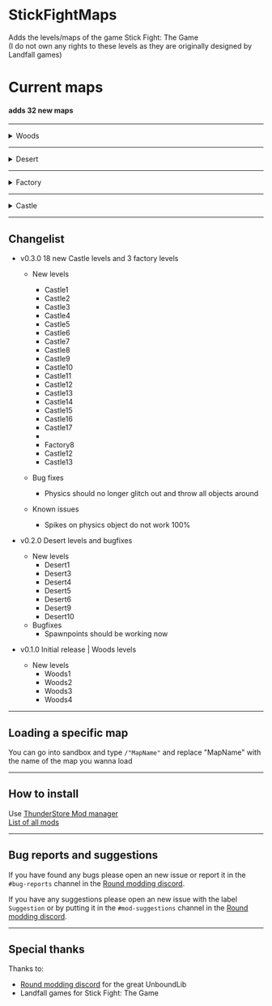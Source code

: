 # StickFightMaps
Adds the levels/maps of the game Stick Fight: The Game  
(I do not own any rights to these levels as they are originally designed by Landfall games)

# Current maps
#### adds 32 new maps

---

<details><summary>Woods</summary>
<p>

Woods1

<img src="https://i.imgur.com/TVLXiAC.jpg" alt="drawing" width="500"/>

Woods2

<img src="https://i.imgur.com/EolNysn.jpg" alt="drawing" width="500"/>

Woods3

<img src="https://i.imgur.com/U9Y32ig.jpg" alt="drawing" width="500"/>

Woods4

<img src="https://i.imgur.com/AJq2Ea2.jpg" alt="drawing" width="500"/>

</p>
</details>

---

<details><summary>Desert</summary>
<p>

Desert1

<img src="https://i.imgur.com/YgtsaFC.jpg" alt="Desert1" width="500"/>

Desert3

<img src="https://i.imgur.com/RczWADr.jpg" alt="Desert3" width="500"/>

Desert4

<img src="https://i.imgur.com/mbZdMq4.jpg" alt="Desert4" width="500"/>

Desert5

<img src="https://i.imgur.com/4TeVBy6.jpg" alt="Desert5" width="500"/>

Desert6

<img src="https://i.imgur.com/MYMIgQQ.jpg" alt="Desert6" width="500"/>

Desert9

<img src="https://i.imgur.com/xPDm4Vg.jpg" alt="Desert9" width="500"/>

Desert10

<img src="https://i.imgur.com/n2D41Bt.jpg" alt="Desert10" width="500"/>

</p>
</details>

---

<details><summary>Factory</summary>
<p>

<img src="https://i.imgur.com/iyVLABO.jpg" alt="Drawing" width="500"/>
<img src="https://i.imgur.com/PqCHeva.jpg" alt="Drawing" width="500"/>
<img src="https://i.imgur.com/aUmIxUG.jpg" alt="Drawing" width="500"/>

</p>
</details>

---

<details><summary>Castle</summary>
<p>

<img src="https://i.imgur.com/110OR2R.jpg" alt="Drawing" width="500"/>
<img src="https://i.imgur.com/2IqMdXL.jpg" alt="Drawing" width="500"/>
<img src="https://i.imgur.com/FqI2Vfw.jpg" alt="Drawing" width="500"/>
<img src="https://i.imgur.com/jQqR2CW.jpg" alt="Drawing" width="500"/>
<img src="https://i.imgur.com/OSu0eeQ.jpg" alt="Drawing" width="500"/>
<img src="https://i.imgur.com/NeuvqUl.jpg" alt="Drawing" width="500"/>
<img src="https://i.imgur.com/5HC03h1.jpg" alt="Drawing" width="500"/>
<img src="https://i.imgur.com/9R8mOHk.jpg" alt="Drawing" width="500"/>
<img src="https://i.imgur.com/b6WmYtH.jpg" alt="Drawing" width="500"/>
<img src="https://i.imgur.com/1V8Ly67.jpg" alt="Drawing" width="500"/>
<img src="https://i.imgur.com/sG1iHIn.jpg" alt="Drawing" width="500"/>
<img src="https://i.imgur.com/fSSPDfA.jpg" alt="Drawing" width="500"/>
<img src="https://i.imgur.com/ofjqYWG.jpg" alt="Drawing" width="500"/>
<img src="https://i.imgur.com/LjrNbfh.jpg" alt="Drawing" width="500"/>
<img src="https://i.imgur.com/rsdxuhp.jpg" alt="Drawing" width="500"/>
<img src="https://i.imgur.com/aGoUGRV.jpg" alt="Drawing" width="500"/>
<img src="https://i.imgur.com/Bht4m1s.jpg" alt="Drawing" width="500"/>

</p>
</details>

---

## Changelist
- v0.3.0 18 new Castle levels and 3 factory levels
    - New levels
        - Castle1
        - Castle2
        - Castle3
        - Castle4
        - Castle5
        - Castle6
        - Castle7
        - Castle8
        - Castle9
        - Castle10
        - Castle11
        - Castle12
        - Castle13
        - Castle14
        - Castle15
        - Castle16
        - Castle17
        - 
        - Factory8
        - Castle12
        - Castle13
    
    - Bug fixes
        - Physics should no longer glitch out and throw all objects around
    - Known issues
        - Spikes on physics object do not work 100%



- v0.2.0 Desert levels and bugfixes
    - New levels
        - Desert1
        - Desert3
        - Desert4
        - Desert5
        - Desert6
        - Desert9
        - Desert10
    - Bugfixes
        - Spawnpoints should be working now
    

- v0.1.0 Initial release | Woods levels
    - New levels
        - Woods1
        - Woods2
        - Woods3
        - Woods4

---

## Loading a specific map
You can go into sandbox and type `/"MapName"` and replace "MapName" with the name of the map you wanna load

---
## How to install
Use [ThunderStore Mod manager](https://rounds.thunderstore.io/package/BossSloth/BSC/)  
[List of all mods](https://rounds.thunderstore.io/)

---
## Bug reports and suggestions
If you have found any bugs please open an new issue or report it in the `#bug-reports` channel in the [Round modding discord](https://discord.gg/zUtsjXWeWk).  
  
If you have any suggestions please open an new issue with the label `Suggestion` or by putting it in the `#mod-suggestions` channel in the [Round modding discord](https://discord.gg/zUtsjXWeWk).

---
## Special thanks
Thanks to:
- [Round modding discord](https://discord.gg/zUtsjXWeWk) for the great UnboundLib
- Landfall games for Stick Fight: The Game
